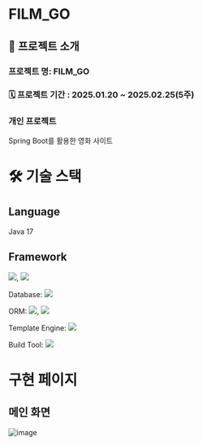 # FILM_GO
## 🎀 프로젝트 소개
### 프로젝트 명: FILM_GO
### 🗓️ 프로젝트 기간 : 2025.01.20 ~ 2025.02.25(5주)
### 개인 프로젝트
Spring Boot를 활용한 영화 사이트

# 🛠️ 기술 스택
## Language
Java 17
## Framework 
<img src="https://img.shields.io/badge/springboot-6DB33F?style=for-the-badge&logo=springboot&logoColor=white">, <img src="https://img.shields.io/badge/springsecurity-6DB33F?style=for-the-badge&logo=springsecurity&logoColor=white">

Database: <img src="https://img.shields.io/badge/h2database-4479A1?style=for-the-badge&logo=h2database&logoColor=white">

ORM: <img src="https://img.shields.io/badge/jpa-6DB33F?style=for-the-badge&logo=jpa&logoColor=white">, <img src="https://img.shields.io/badge/querydsl-4479A1?style=for-the-badge&logo=querydsl&logoColor=white">

Template Engine: <img src="https://img.shields.io/badge/thymeleaf-005F0F?style=for-the-badge&logo=thymeleaf&logoColor=white">

Build Tool: <img src="https://img.shields.io/badge/gradle-02303A?style=for-the-badge&logo=gradle&logoColor=white">

# 구현 페이지
## 메인 화면
![image](https://github.com/user-attachments/assets/025dfe30-5c06-4c49-a897-343e275c278e)



